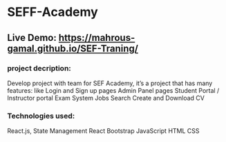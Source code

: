 # SEFF-Academy
## Live Demo: https://mahrous-gamal.github.io/SEF-Traning/
### project decription:

Develop project with team for SEF Academy, it’s a project that has many features:
like Login and Sign up pages
Admin Panel pages
Student Portal / Instructor portal
Exam System
Jobs Search
Create and Download CV

### Technologies used:
React.js, State Management
React Bootstrap
JavaScript
HTML
CSS



